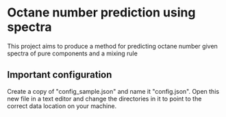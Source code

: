 Octane number prediction using spectra
======================================

This project aims to produce a method for predicting octane number given spectra of pure components and a mixing rule

Important configuration
-----------------------

Create a copy of "config_sample.json" and name it "config.json". Open this new file in a text editor and change the directories in it to point to the correct data location on your machine.
